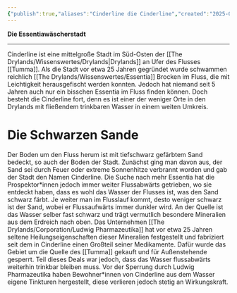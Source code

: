 ```yaml
---
{"publish":true,"aliases":"Cinderline die Cinderline","created":"2025-08-13T20:49:21.713+02:00","modified":"2025-08-27T15:49:36.251+02:00","cssclasses":""}
---
```



**Die Essentiawäscherstadt**
***
Cinderline ist eine mittelgroße Stadt im Süd-Osten der [[The Drylands/Wissenswertes/Drylands\|Drylands]] an Ufer des Flusses [[Tumma]]. Als die Stadt vor etwa 25 Jahren gegründet wurde schwammen reichlich [[The Drylands/Wissenswertes/Essentia]] Brocken im Fluss, die mit Leichtigkeit herausgefischt werden konnten. Jedoch hat niemand seit 5 Jahren auch nur ein bisschen Essentia im Fluss finden können.
Doch besteht die Cinderline fort, denn es ist einer der weniger Orte in den Drylands mit fließendem trinkbaren Wasser in einem weiten Umkreis.
# Die Schwarzen Sande
Der Boden um den Fluss herum ist mit tiefschwarz gefärbtem Sand bedeckt, so auch der Boden der Stadt. Zunächst ging man davon aus, der Sand sei durch Feuer oder extreme Sonnenhitze verbrannt worden und gab der Stadt den Namen Cinderline.
Die Suche nach mehr Essentia hat die Prospektor\*innen jedoch immer weiter Flussabwärts getrieben, wo sie entdeckt haben, dass es wohl das Wasser der Flusses ist, was den Sand schwarz färbt. Je weiter man im Flusslauf kommt, desto weniger schwarz ist der Sand, wobei er Flussaufwärts immer dunkler wird.
An der Quelle ist das Wasser selber fast schwarz und trägt vermutlich besondere Mineralien aus dem Erdreich nach oben. Das Unternehmen [[The Drylands/Corporation/Ludwig Pharmazeutika]] hat vor etwa 25 Jahren seltene Heilungseigenschaften dieser Mineralien festgestellt und fabriziert seit dem in Cinderline einen Großteil seiner Medikamente. Dafür wurde das Gebiet um die Quelle des [[Tumma]] gekauft und für Außenstehende gesperrt. Teil dieses Deals war jedoch, dass das Wasser flussabwärts weiterhin trinkbar bleiben muss. Vor der Sperrung durch Ludwig Pharmazeutika haben Bewohner\*innen von Cinderline aus dem Wasser eigene Tinkturen hergestellt, diese verlieren jedoch stetig an Wirkungskraft.